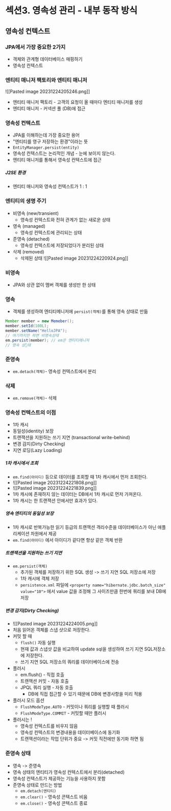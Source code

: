 # 섹션3. 영속성 관리 - 내부 동작 방식

## 영속성 컨텍스트

### JPA에서 가장 중요한 2가지
- 객체와 관계형 데이터베이스 매핑하기
- 영속성 컨텍스트

### 엔티티 매니저 팩토리와 엔티티 매니저
![[Pasted image 20231224205246.png]]
- 엔티티 매니저 팩토리 - 고객의 요청이 올 때마다 엔티티 매니저를 생성
- 엔티티 매니저 - 커넥션 풀 (DB)에 접근

### 영속성 컨텍스트
- JPA를 이해하는데 가장 중요한 용어
- "엔티티를 영구 저장하는 환경"이라는 뜻
- `EntityManager.persist(entity)`
- 영속성 컨텍스트는 논리적인 개념 - 눈에 보이지 않는다.
- 엔티티 매니저를 통해서 영속성 컨텍스트에 접근

##### J2SE 환경
- 엔티티 매니저와 영속성 컨텍스트가 1 : 1

### 엔티티의 생명 주기
- 비영속 (new/transient)
	- 영속성 컨텍스트와 전혀 관계가 없는 새로운 상태
- 영속 (managed)
	- 영속성 컨텍스트에 관리되는 상태
- 준영속 (detached)
	- 영속성 컨텍스트에 저장되었다가 분리된 상태
- 삭제 (removed)
	- 삭제된 상태
![[Pasted image 20231224220924.png]]

### 비영속
- JPA와 상관 없이 멤버 객체를 생성만 한 상태

### 영속
- 객체를 생성하여 엔티티메니저에 `persist(객체)`를 통해 영속 상태로 만듦

```java
Member member = new Memeber();
member.setId(100L);
member.setName("HelloJPA");
// 여기까지만 하면 비영속상태
em.persist(member); // em은 엔티티매니저
// 영속 상태
```

### 준영속
- `em.detach(객체)`- 영속성 컨텍스트에서 분리
### 삭제
- `em.remove(객체)`- 삭제

### 영속성 컨텍스트의 이점
- 1차 캐시
- 동일성(identity) 보장
- 트랜잭션을 지원하는 쓰기 지연 (transactional write-behind)
- 변경 감지(Dirty Checking)
- 지연 로딩(Lazy Loading)

##### 1차 캐시에서 조회
- `em.find(아이디)` 등으로 데이터를 조회할 때 1차 캐시에서 먼저 조회한다.
- ![[Pasted image 20231224221808.png]]
- ![[Pasted image 20231224221839.png]]
- 1차 캐시에 존재하지 않는 데이터는 DB에서 1차 캐시로 먼저 가져온다.
- 1차 캐시는 한 트랜잭션 안에서만 효과가 있다.

##### 영속 엔티티의 동일성 보장
- 1차 캐시로 반복가능한 읽기 등급의 트랜잭션 격리수준을 데이터베이스가 아닌 애플리케이션 차원에서 제공
- `em.find(아이디)` 에서 아이디가 같다면 항상 같은 객체 반환

##### 트랜잭션을 지원하는 쓰기 지연
- `em.persist(객체)`
	- 추가된 객체를 저장하기 위한 SQL 생성 -> 쓰기 지연 SQL 저장소에 저장
	- 1차 캐시에 객체 저장
	- `persistence.xml` 파일에 `<property name="hibernate.jdbc.batch_size" value="10">` 에서 value 값을 조정해 그 사이즈만큼 한번에 쿼리를 보내 DB에 저장

##### 변경 감지(Dirty Checking)
- ![[Pasted image 20231224224005.png]]
- 처음 읽어온 객체를 스냅 샷으로 저장한다.
- 커밋 할 때
	- `flush()` 자동 실행
	- 현재 값과 스냅샷 값을 비교하여 update sql을 생성하여 쓰기 지연 SQL저장소에 저장한다.
	 - 쓰기 지연 SQL 저장소의 쿼리를 데이터베이스에 전송
- 플러시
	- em.flush() - 직접 호출
	- 트랜잭션 커밋 - 자동 호출
	- JPQL 쿼리 실행 - 자동 호출
		- DB에 직접 접근할 수 있기 때문에 DB에 변경사항을 미리 적용
-  플러시 모드 옵션
	- `FlushModeType.AUTO` - 커밋이나 쿼리를 실행할 때 플러시
	- `FlushModeType.COMMIT` - 커밋할 때만 플러시
- 플러시는 !
	- 영속성 컨텍스트를 비우지 않음
	- 영속성 컨텍스트의 변경내용을 데이터베이스에 동기화
	- 트랜잭션이라는 작업 단위가 중요 -> 커밋 직전에만 동기화 하면 됨

### 준영속 상태
- 영속 -> 준영속
- 영속 상태의 엔티티가 영속성 컨텍스트에서 분리(detached)
- 영속성 컨텍스트가 제공하는 기능을 사용하지 못함
- 준영속 상태로 만드는 방법
	- `em.detach(엔티티)`
	- `em.clear()` - 영속성 콘텍스트 비움
	- `em.close()` - 영속성 콘텍스트 종료